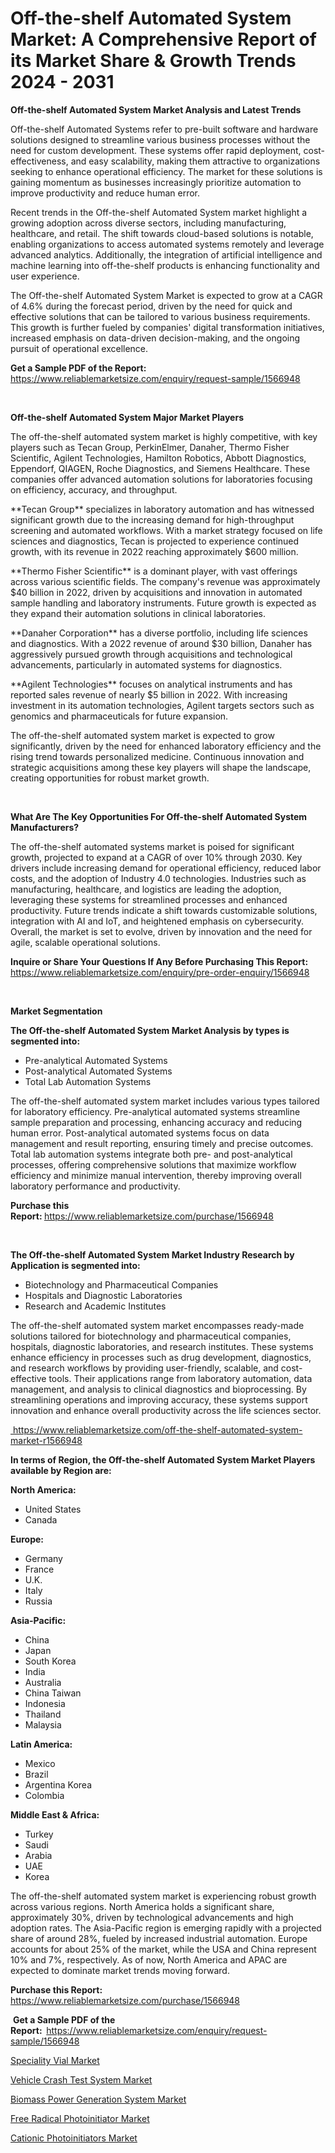 <p><h1>Off-the-shelf Automated System Market: A Comprehensive Report of its Market Share & Growth Trends 2024 - 2031</h1></p><p><strong>Off-the-shelf Automated System Market Analysis and Latest Trends</strong></p>
<p><p>Off-the-shelf Automated Systems refer to pre-built software and hardware solutions designed to streamline various business processes without the need for custom development. These systems offer rapid deployment, cost-effectiveness, and easy scalability, making them attractive to organizations seeking to enhance operational efficiency. The market for these solutions is gaining momentum as businesses increasingly prioritize automation to improve productivity and reduce human error.</p><p>Recent trends in the Off-the-shelf Automated System market highlight a growing adoption across diverse sectors, including manufacturing, healthcare, and retail. The shift towards cloud-based solutions is notable, enabling organizations to access automated systems remotely and leverage advanced analytics. Additionally, the integration of artificial intelligence and machine learning into off-the-shelf products is enhancing functionality and user experience.</p><p>The Off-the-shelf Automated System Market is expected to grow at a CAGR of 4.6% during the forecast period, driven by the need for quick and effective solutions that can be tailored to various business requirements. This growth is further fueled by companies' digital transformation initiatives, increased emphasis on data-driven decision-making, and the ongoing pursuit of operational excellence.</p></p>
<p><strong>Get a Sample PDF of the Report:&nbsp;</strong> <a href="https://www.reliablemarketsize.com/enquiry/request-sample/1566948">https://www.reliablemarketsize.com/enquiry/request-sample/1566948</a></p>
<p>&nbsp;</p>
<p><strong>Off-the-shelf Automated System Major Market Players</strong></p>
<p><p>The off-the-shelf automated system market is highly competitive, with key players such as Tecan Group, PerkinElmer, Danaher, Thermo Fisher Scientific, Agilent Technologies, Hamilton Robotics, Abbott Diagnostics, Eppendorf, QIAGEN, Roche Diagnostics, and Siemens Healthcare. These companies offer advanced automation solutions for laboratories focusing on efficiency, accuracy, and throughput.</p><p>**Tecan Group** specializes in laboratory automation and has witnessed significant growth due to the increasing demand for high-throughput screening and automated workflows. With a market strategy focused on life sciences and diagnostics, Tecan is projected to experience continued growth, with its revenue in 2022 reaching approximately $600 million.</p><p>**Thermo Fisher Scientific** is a dominant player, with vast offerings across various scientific fields. The company's revenue was approximately $40 billion in 2022, driven by acquisitions and innovation in automated sample handling and laboratory instruments. Future growth is expected as they expand their automation solutions in clinical laboratories.</p><p>**Danaher Corporation** has a diverse portfolio, including life sciences and diagnostics. With a 2022 revenue of around $30 billion, Danaher has aggressively pursued growth through acquisitions and technological advancements, particularly in automated systems for diagnostics.</p><p>**Agilent Technologies** focuses on analytical instruments and has reported sales revenue of nearly $5 billion in 2022. With increasing investment in its automation technologies, Agilent targets sectors such as genomics and pharmaceuticals for future expansion.</p><p>The off-the-shelf automated system market is expected to grow significantly, driven by the need for enhanced laboratory efficiency and the rising trend towards personalized medicine. Continuous innovation and strategic acquisitions among these key players will shape the landscape, creating opportunities for robust market growth.</p></p>
<p>&nbsp;</p>
<p><strong>What Are The Key Opportunities For Off-the-shelf Automated System Manufacturers?</strong></p>
<p><p>The off-the-shelf automated systems market is poised for significant growth, projected to expand at a CAGR of over 10% through 2030. Key drivers include increasing demand for operational efficiency, reduced labor costs, and the adoption of Industry 4.0 technologies. Industries such as manufacturing, healthcare, and logistics are leading the adoption, leveraging these systems for streamlined processes and enhanced productivity. Future trends indicate a shift towards customizable solutions, integration with AI and IoT, and heightened emphasis on cybersecurity. Overall, the market is set to evolve, driven by innovation and the need for agile, scalable operational solutions.</p></p>
<p><strong>Inquire or Share Your Questions If Any Before Purchasing This Report:</strong> <a href="https://www.reliablemarketsize.com/enquiry/pre-order-enquiry/1566948">https://www.reliablemarketsize.com/enquiry/pre-order-enquiry/1566948</a></p>
<p>&nbsp;</p>
<p><strong>Market Segmentation</strong></p>
<p><strong>The Off-the-shelf Automated System Market Analysis by types is segmented into:</strong></p>
<p><ul><li>Pre-analytical Automated Systems</li><li>Post-analytical Automated Systems</li><li>Total Lab Automation Systems</li></ul></p>
<p><p>The off-the-shelf automated system market includes various types tailored for laboratory efficiency. Pre-analytical automated systems streamline sample preparation and processing, enhancing accuracy and reducing human error. Post-analytical automated systems focus on data management and result reporting, ensuring timely and precise outcomes. Total lab automation systems integrate both pre- and post-analytical processes, offering comprehensive solutions that maximize workflow efficiency and minimize manual intervention, thereby improving overall laboratory performance and productivity.</p></p>
<p><strong>Purchase this Report:&nbsp;</strong><a href="https://www.reliablemarketsize.com/purchase/1566948">https://www.reliablemarketsize.com/purchase/1566948</a></p>
<p>&nbsp;</p>
<p><strong>The Off-the-shelf Automated System Market Industry Research by Application is segmented into:</strong></p>
<p><ul><li>Biotechnology and Pharmaceutical Companies</li><li>Hospitals and Diagnostic Laboratories</li><li>Research and Academic Institutes</li></ul></p>
<p><p>The off-the-shelf automated system market encompasses ready-made solutions tailored for biotechnology and pharmaceutical companies, hospitals, diagnostic laboratories, and research institutes. These systems enhance efficiency in processes such as drug development, diagnostics, and research workflows by providing user-friendly, scalable, and cost-effective tools. Their applications range from laboratory automation, data management, and analysis to clinical diagnostics and bioprocessing. By streamlining operations and improving accuracy, these systems support innovation and enhance overall productivity across the life sciences sector.</p></p>
<p><a href="https://www.reliablemarketsize.com/off-the-shelf-automated-system-market-r1566948">&nbsp;https://www.reliablemarketsize.com/off-the-shelf-automated-system-market-r1566948</a></p>
<p><strong>In terms of Region, the Off-the-shelf Automated System Market Players available by Region are:</strong></p>
<p>
    <p> <strong> North America: </strong>
        <ul>
            <li>United States</li>
            <li>Canada</li>
        </ul>
        </p> 
    <p> <strong> Europe: </strong>
        <ul>
            <li>Germany</li>
            <li>France</li>
            <li>U.K.</li>
            <li>Italy</li>
            <li>Russia</li>
        </ul>
        </p> 
    <p> <strong> Asia-Pacific: </strong>
        <ul>
            <li>China</li>
            <li>Japan</li>
            <li>South Korea</li>
            <li>India</li>
            <li>Australia</li>
            <li>China Taiwan</li>
            <li>Indonesia</li>
            <li>Thailand</li>
            <li>Malaysia</li>
        </ul>
        </p> 
    <p> <strong> Latin America: </strong>
        <ul>
            <li>Mexico</li>
            <li>Brazil</li>
            <li>Argentina Korea</li>
            <li>Colombia</li>
        </ul>
        </p> 
    <p> <strong> Middle East & Africa: </strong>
        <ul>
            <li>Turkey</li>
            <li>Saudi</li>
            <li>Arabia</li>
            <li>UAE</li>
            <li>Korea</li>
        </ul>
    </p>
    </p>
<p><p>The off-the-shelf automated system market is experiencing robust growth across various regions. North America holds a significant share, approximately 30%, driven by technological advancements and high adoption rates. The Asia-Pacific region is emerging rapidly with a projected share of around 28%, fueled by increased industrial automation. Europe accounts for about 25% of the market, while the USA and China represent 10% and 7%, respectively. As of now, North America and APAC are expected to dominate market trends moving forward.</p></p>
<p><strong>Purchase this Report: </strong><a href="https://www.reliablemarketsize.com/purchase/1566948">https://www.reliablemarketsize.com/purchase/1566948</a></p>
<p>&nbsp;<strong>Get a Sample PDF of the Report:&nbsp;&nbsp;</strong><a href="https://www.reliablemarketsize.com/enquiry/request-sample/1566948">https://www.reliablemarketsize.com/enquiry/request-sample/1566948</a></p>
<p><strong></strong></p>
<p><p><a href="https://issuu.com/reportprime-2/docs/speciality-vial-market-size-2030.pp_42bbd2abb0a0ea">Speciality Vial Market</a></p><p><a href="https://medium.com/@ernasherm75/vehicle-crash-test-system-market-overview-global-market-trends-and-future-prospects-from-2024-to-a71671f11d8e?postPublishedType=repub">Vehicle Crash Test System Market</a></p><p><a href="https://medium.com/@ernasherm75/global-biomass-power-generation-system-market-sector-2024-2031-market-metrics-and-market-5aaad8da2923?postPublishedType=repub">Biomass Power Generation System Market</a></p><p><a href="https://www.linkedin.com/pulse/emerging-market-trends-regional-analysis-free-radical-photoinitiator-he2he?trackingId=Ctjo25fWRyqBTqbcVk2cFA%3D%3D">Free Radical Photoinitiator Market</a></p><p><a href="https://www.linkedin.com/pulse/global-cationic-photoinitiators-market-focus-product-mmcve?trackingId=7%2FHZqfCkS96znvlIj7aO3w%3D%3D">Cationic Photoinitiators Market</a></p></p>